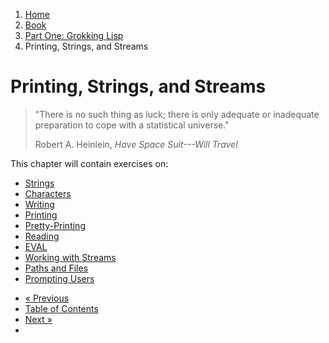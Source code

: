 <ol class="breadcrumb">
  <li><a href="/">Home</a></li>
  <li><a href="/book/">Book</a></li>
  <li><a href="/book/1-0-0-overview/">Part One: Grokking Lisp</a></li>
  <li class="active">Printing, Strings, and Streams</li>
</ol>

# Printing, Strings, and Streams

> "There is no such thing as luck; there is only adequate or inadequate preparation to cope with a statistical universe."
> <footer>Robert A. Heinlein, <em>Have Space Suit---Will Travel</em></footer>

This chapter will contain exercises on:

* [Strings](/book/1-02-01-strings/)
* [Characters](/book/1-02-02-chars/)
* [Writing](/book/1-02-03-writing/)
* [Printing](/book/1-02-04-printing/)
* [Pretty-Printing](/book/1-02-05-pprint/)
* [Reading](/book/1-02-06-read/)
* [EVAL](/book/1-02-07-eval/)
* [Working with Streams](/book/1-02-08-streams/)
* [Paths and Files](/book/1-02-09-paths-files/)
* [Prompting Users](/book/1-02-10-prompts/)

<ul class="pager">
  <li class="previous"><a href="/book/1-01-04-configuration/">&laquo; Previous</a></li>
  <li><a href="/book/">Table of Contents</a></li>
  <li class="next"><a href="/book/1-03-0-getting-input-from-users/">Next &raquo;</a><li>
</ul>
